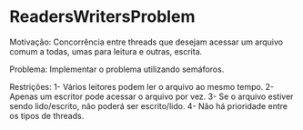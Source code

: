 # ReadersWritersProblem

Motivação: Concorrência entre threads que desejam acessar um arquivo comum a todas, umas para leitura e outras, escrita.

Problema: Implementar o problema utilizando semáforos.

Restrições:
1- Vários leitores podem ler o arquivo ao mesmo tempo.
2- Apenas um escritor pode acessar o arquivo por vez.
3- Se o arquivo estiver sendo lido/escrito, não poderá ser escrito/lido.
4- Não há prioridade entre os tipos de threads.
